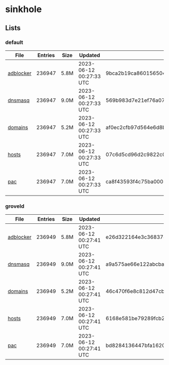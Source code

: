 # sinkhole

## Lists

### default

|File|Entries|Size|Updated|Hash|
|-|-|-|-|-|
|[adblocker](https://raw.githubusercontent.com/groveld/sinkhole/lists/default/adblocker.txt)|236947|5.8M|2023-06-12 00:27:33 UTC|9bca2b19ca8601565049ce6807077467e483eb5bcd38e44288d3bead588b07ac|
|[dnsmasq](https://raw.githubusercontent.com/groveld/sinkhole/lists/default/dnsmasq.txt)|236947|9.0M|2023-06-12 00:27:33 UTC|569b983d7e21ef76a07e0a2e273756789067085c6dda43b126d720788f309558|
|[domains](https://raw.githubusercontent.com/groveld/sinkhole/lists/default/domains.txt)|236947|5.2M|2023-06-12 00:27:33 UTC|af0ec2cfb97d564e6d8bf312ada66bad4de80dffc4ed652e1c667199c19a106b|
|[hosts](https://raw.githubusercontent.com/groveld/sinkhole/lists/default/hosts.txt)|236947|7.0M|2023-06-12 00:27:33 UTC|07c6d5cd96d2c9822c067c3be468b7aa81ccff1a931662ca92020c610b65752b|
|[pac](https://raw.githubusercontent.com/groveld/sinkhole/lists/default/pac.txt)|236947|7.0M|2023-06-12 00:27:33 UTC|ca8f43593f4c75ba000562ff833b53d7b05dee2b0dd5e45d8689a2d7737b5fc2|

### groveld

|File|Entries|Size|Updated|Hash|
|-|-|-|-|-|
|[adblocker](https://raw.githubusercontent.com/groveld/sinkhole/lists/groveld/adblocker.txt)|236949|5.8M|2023-06-12 00:27:41 UTC|e26d322164e3c36837807294db7c2bcf9a6291caf17fbb524606080828f82308|
|[dnsmasq](https://raw.githubusercontent.com/groveld/sinkhole/lists/groveld/dnsmasq.txt)|236949|9.0M|2023-06-12 00:27:41 UTC|a9a575ae66e122abcbac55278e315bc047d46b564ae9871e3ddcb3bc33da81a8|
|[domains](https://raw.githubusercontent.com/groveld/sinkhole/lists/groveld/domains.txt)|236949|5.2M|2023-06-12 00:27:41 UTC|46c470f6e8c812d47cba8bb2025fb0c1185411270df8aeb71605ab4fc434fcdb|
|[hosts](https://raw.githubusercontent.com/groveld/sinkhole/lists/groveld/hosts.txt)|236949|7.0M|2023-06-12 00:27:41 UTC|6168e581be79289fcb25510c64ae9c82a7ff7ea940aae2b75a8b3c8aa6c50171|
|[pac](https://raw.githubusercontent.com/groveld/sinkhole/lists/groveld/pac.txt)|236949|7.0M|2023-06-12 00:27:41 UTC|bd8284136447bfa1620bce8c6a02e9f9cb22cb102d50624ee9d97841ae0144eb|

